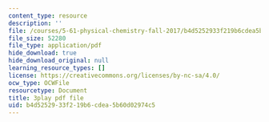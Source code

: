 ```yaml
---
content_type: resource
description: ''
file: /courses/5-61-physical-chemistry-fall-2017/b4d5252933f219b6cdea5b60d02974c5_JzW4RYICOdA.pdf
file_size: 52280
file_type: application/pdf
hide_download: true
hide_download_original: null
learning_resource_types: []
license: https://creativecommons.org/licenses/by-nc-sa/4.0/
ocw_type: OCWFile
resourcetype: Document
title: 3play pdf file
uid: b4d52529-33f2-19b6-cdea-5b60d02974c5
---
```

